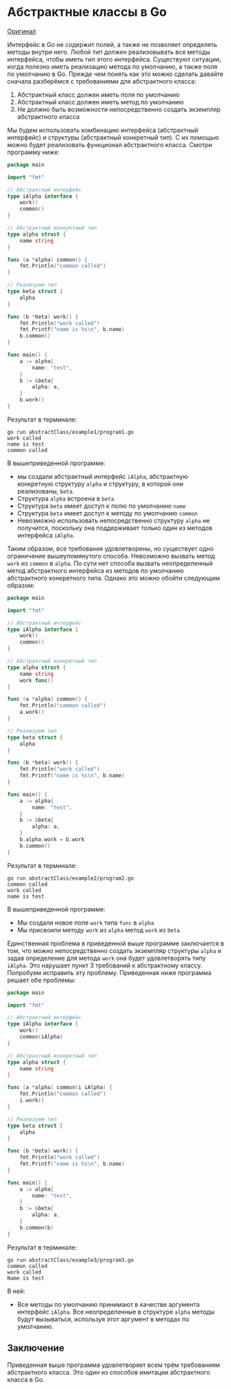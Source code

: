 # Абстрактные классы в Go

[Оригинал](https://golangbyexample.com/go-abstract-class/)

Интерфейс в Go не содержит полей, а также не позволяет определять методы внутри
него. Любой тип должен реализовывать все методы интерфейса, чтобы иметь тип
этого интерфейса. Существуют ситуации, когда полезно иметь реализацию метода по
умолчанию, а также поля по умолчанию в Go. Прежде чем понять как это можно 
сделать давайте сначала разберёмся с требованиями для абстрактного класса:

1. Абстрактный класс должен иметь поля по умолчанию
2. Абстрактный класс должен иметь метод по умолчанию
3. Не должно быть возможности непосредственно создать экземпляр абстрактного 
   класса
   
Мы будем использовать комбинацию интерфейса (абстрактный интерфейс) и структуры
(абстрактный конкретный тип). С их помощью можно будет реализовать функционал 
абстрактного класса. Смотри программу ниже:

```go
package main

import "fmt"

// Абстрактный интерфейс
type iAlpha interface {
    work()
    common()
}

// Абстрактный конкретный тип
type alpha struct {
    name string
}

func (a *alpha) common() {
    fmt.Println("common called")
}

// Реализуем тип
type beta struct {
    alpha
}

func (b *beta) work() {
    fmt.Println("work called")
    fmt.Printf("name is %s\n", b.name)
    b.common()
}

func main() {
    a := alpha{
        name: "test",
    }
    b := &beta{
        alpha: a,
    }
    b.work()
}
```

Результат в терминале:

```shell
go run abstractClass/example1/program1.go 
work called
name is test
common called
```

В вышеприведенной программе:

* мы создали абстрактный интерфейс `iAlpha`, абстрактную конкретную структуру 
  `alpha` и структуру, в которой они реализованы, `beta`.
* Структура `alpha` встроена в `beta`
* Структура `beta` имеет доступ к полю по умолчанию `name`
* Структура `beta` имеет доступ к методу по умолчанию `common`
* Невозможно использовать непосредственно структуру `alpha` не получится, поскольку
  она поддерживает только один из методов интерфейса `iAlpha`.
  
Таким образом, все требования удовлетворены, но существует одно ограничение 
вышеупомянутого способа. Невозможно вызвать метод `work` из `common` в `alpha`.
По сути нет способа вызвать неопределенный метод абстрактного интерфейса из 
методов по умолчанию абстрактного конкретного типа. Однако это можно обойти 
следующим образом:

```go
package main

import "fmt"

// Абстрактный интерфейс
type iAlpha interface {
    work()
    common()
}

// Абстрактный конкретный тип
type alpha struct {
    name string
    work func()
}

func (a *alpha) common() {
    fmt.Println("common called")
    a.work()
}

// Реализуем тип
type beta struct {
    alpha
}

func (b *beta) work() {
    fmt.Println("work called")
    fmt.Printf("name is %s\n", b.name)
}

func main() {
    a := alpha{
        name: "test",
    }
    b := &beta{
        alpha: a,
    }
    b.alpha.work = b.work
    b.common()
}
```

Результат в терминале:

```shell
go run abstractClass/example2/program2.go
common called
work called
name is test
```

В вышеприведенной программе:
* Мы создали новое поле `work` типа `func` в `alpha`
* Мы присвоили методу `work` из `alpha` метод `work` из `beta`

Единственная проблема в приведенной выше программе заключается в том, что можно
непосредственно создать экземпляр структуры `alpha` и задав определение для
метода `work` она будет удовлетворять типу `iAlpha`. Это нарушает пункт 3 требований
к абстрактному классу. Попробуем исправить эту проблему. Приведенная ниже программа
решает обе проблемы:

```go
package main

import "fmt"

// Абстрактный интерфейс
type iAlpha interface {
    work()
    common(iAlpha)
}

// Абстрактный конкретный тип
type alpha struct {
    name string
}

func (a *alpha) common(i iAlpha) {
    fmt.Println("common called")
    i.work()
}

// Реализуем тип
type beta struct {
    alpha
}

func (b *beta) work() {
    fmt.Println("work called")
    fmt.Printf("name is %s\n", b.name)
}

func main() {
    a := alpha{
        name: "test",
    }
    b := &beta{
        alpha: a,
    }
    b.common(b)
}
```

Результат в терминале:

```shell
go run abstractClass/example3/program3.go 
common called
work called
Name is test
```

В ней:

* Все методы по умолчанию принимают в качестве аргумента интерфейс `iAlpha`. Все
  неопределенные в структуре `alpha` методы будут вызываться, используя этот
  аргумент в методах по умолчанию.
  
## Заключение

Приведенная выше программа удовлетворяет всем трём требованиям абстрактного 
класса. Это один из способов имитации абстрактного класса в Go.
